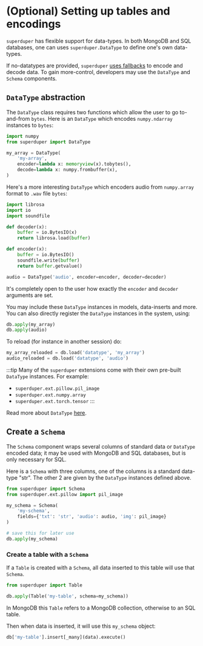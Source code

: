 # (Optional) Setting up tables and encodings

`superduper` has flexible support for data-types. In both MongoDB and SQL databases,
one can uses `superduper.DataType` to define one's own data-types.

If no-datatypes are provided, `superduper` [uses fallbacks](./auto_data_types.md) to encode and decode data.
To gain more-control, developers may use the `DataType` and `Schema` components.

## `DataType` abstraction

The `DataType` class requires two functions which allow the user to go to-and-from `bytes`.
Here is an `DataType` which encodes `numpy.ndarray` instances to `bytes`:

```python
import numpy
from superduper import DataType

my_array = DataType(
    'my-array',
    encoder=lambda x: memoryview(x).tobytes(),
    decode=lambda x: numpy.frombuffer(x),
)
```

Here's a more interesting `DataType` which encoders audio from `numpy.array` format to `.wav` file `bytes`:

```python
import librosa
import io
import soundfile

def decoder(x):
    buffer = io.BytesIO(x)
    return librosa.load(buffer)

def encoder(x):
    buffer = io.BytesIO()
    soundfile.write(buffer)
    return buffer.getvalue()

audio = DataType('audio', encoder=encoder, decoder=decoder)
```

It's completely open to the user how exactly the `encoder` and `decoder` arguments are set.

You may include these `DataType` instances in models, data-inserts and more. You can also directly 
register the `DataType` instances in the system, using:

```python
db.apply(my_array)
db.apply(audio)
```

To reload (for instance in another session) do:

```python
my_array_reloaded = db.load('datatype', 'my_array')
audio_reloaded = db.load('datatype', 'audio')
```

:::tip
Many of the `superduper` extensions come with their own pre-built `DataType` instances.
For example:

- `superduper.ext.pillow.pil_image`
- `superduper.ext.numpy.array`
- `superduper.ext.torch.tensor`
:::

Read more about `DataType` [here](../apply_api/datatype).

## Create a `Schema`

The `Schema` component wraps several columns of standard data or `DataType` encoded data; it 
may be used with MongoDB and SQL databases, but is only necessary for SQL.

Here is a `Schema` with three columns, one of the columns is a standard data-type "str".
The other 2 are given by the `DataType` instances defined above.

```python
from superduper import Schema
from superduper.ext.pillow import pil_image

my_schema = Schema(
    'my-schema',
    fields={'txt': 'str', 'audio': audio, 'img': pil_image}
)

# save this for later use
db.apply(my_schema)
```

### Create a table with a `Schema`

If a `Table` is created with a `Schema`, all data inserted to this 
table will use that `Schema`.

```python
from superduper import Table

db.apply(Table('my-table', schema=my_schema))
```

In MongoDB this `Table` refers to a MongoDB collection, otherwise
to an SQL table.

Then when data is inserted, it will use this `my_schema` object:

```python
db['my-table'].insert[_many](data).execute()
```